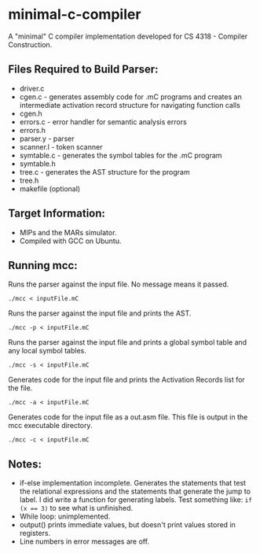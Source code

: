 # minimal-c-compiler
A "minimal" C compiler implementation developed for CS 4318 - Compiler Construction.
## Files Required to Build Parser:
* driver.c
* cgen.c - generates assembly code for .mC programs and creates an intermediate activation record structure for navigating function calls
* cgen.h
* errors.c - error handler for semantic analysis errors
* errors.h
* parser.y - parser 
* scanner.l - token scanner
* symtable.c - generates the symbol tables for the .mC program
* symtable.h
* tree.c - generates the AST structure for the program
* tree.h
* makefile (optional)

## Target Information: 
* MIPs and the MARs simulator.
* Compiled with GCC on Ubuntu.

## Running mcc:
Runs the parser against the input file. No message means it passed.

```./mcc < inputFile.mC```

Runs the parser against the input file and prints the AST.

```./mcc -p < inputFile.mC```

Runs the parser against the input file and prints a global symbol table and any local symbol tables.

```./mcc -s < inputFile.mC```

Generates code for the input file and prints the Activation Records list for the file.

```./mcc -a < inputFile.mC```

Generates code for the input file as a out.asm file. This file is output in the mcc executable directory.

```./mcc -c < inputFile.mC```

## Notes:
* if-else implementation incomplete. Generates the statements that test the relational expressions and the statements that generate the jump to label. I did write a function for generating labels. Test something like: ```if (x == 3)``` to see what is unfinished.
* While loop: unimplemented.
* output() prints immediate values, but doesn't print values stored in registers.
* Line numbers in error messages are off.
